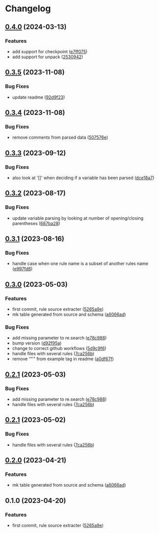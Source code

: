 # Changelog

## [0.4.0](https://github.com/Smeds/mkdocs_snakemake_rule_plugin/compare/v0.3.5...v0.4.0) (2024-03-13)


### Features

* add support for checkpoint ([e7ff075](https://github.com/Smeds/mkdocs_snakemake_rule_plugin/commit/e7ff075133ea72a0e207dc246bbd5dea5b4525d1))
* add support for unpack ([2530942](https://github.com/Smeds/mkdocs_snakemake_rule_plugin/commit/2530942f0cacb4d9dd4ef4188af67ed092f964eb))

## [0.3.5](https://github.com/Smeds/mkdocs_snakemake_rule_plugin/compare/v0.3.4...v0.3.5) (2023-11-08)


### Bug Fixes

* update readme ([92d9f23](https://github.com/Smeds/mkdocs_snakemake_rule_plugin/commit/92d9f2362b64cf2594e125511368dc756902c7f8))

## [0.3.4](https://github.com/Smeds/mkdocs_snakemake_rule_plugin/compare/v0.3.3...v0.3.4) (2023-11-08)


### Bug Fixes

* remove comments from parsed data ([507576e](https://github.com/Smeds/mkdocs_snakemake_rule_plugin/commit/507576e3ef455c37f9d7fd9f54439c12ed5eed2e))

## [0.3.3](https://github.com/Smeds/mkdocs_snakemake_rule_plugin/compare/v0.3.2...v0.3.3) (2023-09-12)


### Bug Fixes

* also look at '[]' when deciding if a variable has been parsed ([dce18a7](https://github.com/Smeds/mkdocs_snakemake_rule_plugin/commit/dce18a79d48e1879d9cd7c55ff67d8e943a655a8))

## [0.3.2](https://github.com/Smeds/mkdocs_snakemake_rule_plugin/compare/v0.3.1...v0.3.2) (2023-08-17)


### Bug Fixes

* update variable parsing by looking at number of opening/closing parentheses ([687ba28](https://github.com/Smeds/mkdocs_snakemake_rule_plugin/commit/687ba2884beb6ea9a25a91fdec63df2f0cbe055f))

## [0.3.1](https://github.com/Smeds/mkdocs_snakemake_rule_plugin/compare/v0.3.0...v0.3.1) (2023-08-16)


### Bug Fixes

* handle case when one rule name is a subset of another rules name ([e997fd8](https://github.com/Smeds/mkdocs_snakemake_rule_plugin/commit/e997fd8137c9b78afd97b23ad083853906848512))

## [0.3.0](https://github.com/Smeds/mkdocs_snakemake_rule_plugin/compare/v0.2.1...v0.3.0) (2023-05-03)


### Features

* first commit, rule source extracter ([5265a9e](https://github.com/Smeds/mkdocs_snakemake_rule_plugin/commit/5265a9e341cf67b2c922e33b5e8556c687758a0c))
* mk table generated from source and schema ([a6066ad](https://github.com/Smeds/mkdocs_snakemake_rule_plugin/commit/a6066adaf9a24a642dee2fbe107fac79871dd72d))


### Bug Fixes

* add missing parameter to re.search ([e78c988](https://github.com/Smeds/mkdocs_snakemake_rule_plugin/commit/e78c98894269a230ae4dd50420305be4a2c460f0))
* bump version ([d92f95a](https://github.com/Smeds/mkdocs_snakemake_rule_plugin/commit/d92f95ad7456520bbac237f663c576851f298229))
* change to correct github workflows ([5d9c9f6](https://github.com/Smeds/mkdocs_snakemake_rule_plugin/commit/5d9c9f6fbd56af44f3683ecd47b5e08cf44e7bc9))
* handle files with several rules ([7ca256b](https://github.com/Smeds/mkdocs_snakemake_rule_plugin/commit/7ca256b9d131b4e29ace4d125938d01632cba778))
* remove '"'" from example tag in readme ([a0df67f](https://github.com/Smeds/mkdocs_snakemake_rule_plugin/commit/a0df67fbbd503ac41edbc118592581f7a067f665))

## [0.2.1](https://github.com/Smeds/mkdocs_snakemake_rule_plugin/compare/v0.2.0...v0.2.1) (2023-05-03)


### Bug Fixes

* add missing parameter to re.search ([e78c988](https://github.com/Smeds/mkdocs_snakemake_rule_plugin/commit/e78c98894269a230ae4dd50420305be4a2c460f0))
* handle files with several rules ([7ca256b](https://github.com/Smeds/mkdocs_snakemake_rule_plugin/commit/7ca256b9d131b4e29ace4d125938d01632cba778))

## [0.2.1](https://github.com/Smeds/mkdocs_snakemake_rule_plugin/compare/v0.2.0...v0.2.1) (2023-05-02)


### Bug Fixes

* handle files with several rules ([7ca256b](https://github.com/Smeds/mkdocs_snakemake_rule_plugin/commit/7ca256b9d131b4e29ace4d125938d01632cba778))

## [0.2.0](https://github.com/Smeds/mkdocs_snakemake_rule_plugin/compare/v0.1.0...v0.2.0) (2023-04-21)


### Features

* mk table generated from source and schema ([a6066ad](https://github.com/Smeds/mkdocs_snakemake_rule_plugin/commit/a6066adaf9a24a642dee2fbe107fac79871dd72d))

## 0.1.0 (2023-04-20)


### Features

* first commit, rule source extracter ([5265a9e](https://github.com/Smeds/mkdocs_snakemake_rule_plugin/commit/5265a9e341cf67b2c922e33b5e8556c687758a0c))
